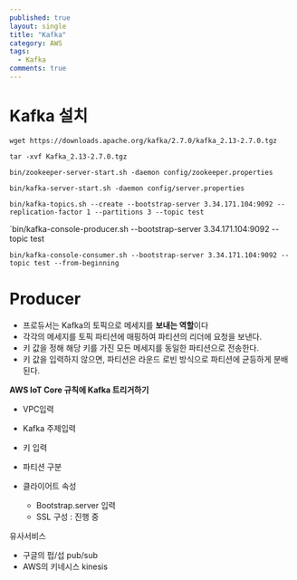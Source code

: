 ```yaml
---
published: true
layout: single
title: "Kafka"
category: AWS
tags:
  - Kafka
comments: true
---
```


Kafka 설치
=============





`wget https://downloads.apache.org/kafka/2.7.0/kafka_2.13-2.7.0.tgz`

`tar -xvf Kafka_2.13-2.7.0.tgz`



`bin/zookeeper-server-start.sh -daemon config/zookeeper.properties`

`bin/kafka-server-start.sh -daemon config/server.properties`



`bin/kafka-topics.sh --create --bootstrap-server 3.34.171.104:9092 --replication-factor 1 --partitions 3 --topic test`



`bin/kafka-console-producer.sh --bootstrap-server 3.34.171.104:9092 --topic test 



`bin/kafka-console-consumer.sh --bootstrap-server 3.34.171.104:9092 --topic test --from-beginning`



# Producer

- 프로듀서는 Kafka의 토픽으로 메세지를 **보내는 역할**이다
- 각각의 메세지를 토픽 파티션에 매핑하여 파티션의 리더에 요청을 보낸다.
- 키 값을 정해 해당 키를 가진 모든 메세지를 동일한 파티션으로 전송한다.
- 키 값을 입력하지 않으면, 파티션은 라운드 로빈 방식으로 파티션에 균등하게 분배된다.



**AWS IoT Core 규칙에 Kafka 트리거하기**

- VPC입력

- Kafka 주제입력
- 키 입력
- 파티션 구분
- 클라이어트 속성
  - Bootstrap.server 입력 
  - SSL 구성 : 진행 중

유사서비스

- 구글의 펍/섭 pub/sub
- AWS의 키네시스 kinesis